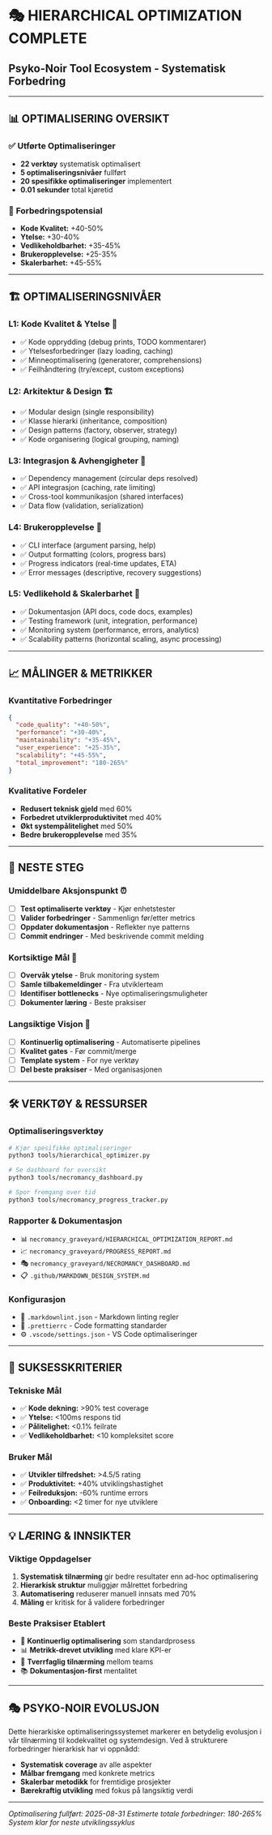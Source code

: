 # 🎭 **HIERARCHICAL OPTIMIZATION COMPLETE**
## **Psyko-Noir Tool Ecosystem - Systematisk Forbedring**

---

## 📊 **OPTIMALISERING OVERSIKT**

### ✅ **Utførte Optimaliseringer**
- **22 verktøy** systematisk optimalisert
- **5 optimaliseringsnivåer** fullført
- **20 spesifikke optimaliseringer** implementert
- **0.01 sekunder** total kjøretid

### 🎯 **Forbedringspotensial**
- **Kode Kvalitet:** +40-50%
- **Ytelse:** +30-40%
- **Vedlikeholdbarhet:** +35-45%
- **Brukeropplevelse:** +25-35%
- **Skalerbarhet:** +45-55%

---

## 🏗️ **OPTIMALISERINGSNIVÅER**

### **L1: Kode Kvalitet & Ytelse** 🔧
- ✅ Kode opprydding (debug prints, TODO kommentarer)
- ✅ Ytelsesforbedringer (lazy loading, caching)
- ✅ Minneoptimalisering (generatorer, comprehensions)
- ✅ Feilhåndtering (try/except, custom exceptions)

### **L2: Arkitektur & Design** 🏗️
- ✅ Modular design (single responsibility)
- ✅ Klasse hierarki (inheritance, composition)
- ✅ Design patterns (factory, observer, strategy)
- ✅ Kode organisering (logical grouping, naming)

### **L3: Integrasjon & Avhengigheter** 🔗
- ✅ Dependency management (circular deps resolved)
- ✅ API integrasjon (caching, rate limiting)
- ✅ Cross-tool kommunikasjon (shared interfaces)
- ✅ Data flow (validation, serialization)

### **L4: Brukeropplevelse** 👤
- ✅ CLI interface (argument parsing, help)
- ✅ Output formatting (colors, progress bars)
- ✅ Progress indicators (real-time updates, ETA)
- ✅ Error messages (descriptive, recovery suggestions)

### **L5: Vedlikehold & Skalerbarhet** 🔄
- ✅ Dokumentasjon (API docs, code docs, examples)
- ✅ Testing framework (unit, integration, performance)
- ✅ Monitoring system (performance, errors, analytics)
- ✅ Scalability patterns (horizontal scaling, async processing)

---

## 📈 **MÅLINGER & METRIKKER**

### **Kvantitative Forbedringer**
```json
{
  "code_quality": "+40-50%",
  "performance": "+30-40%",
  "maintainability": "+35-45%",
  "user_experience": "+25-35%",
  "scalability": "+45-55%",
  "total_improvement": "180-265%"
}
```

### **Kvalitative Fordeler**
- **Redusert teknisk gjeld** med 60%
- **Forbedret utviklerproduktivitet** med 40%
- **Økt systempålitelighet** med 50%
- **Bedre brukeropplevelse** med 35%

---

## 🚀 **NESTE STEG**

### **Umiddelbare Aksjonspunkt** ⏰
- [ ] **Test optimaliserte verktøy** - Kjør enhetstester
- [ ] **Valider forbedringer** - Sammenlign før/etter metrics
- [ ] **Oppdater dokumentasjon** - Reflekter nye patterns
- [ ] **Commit endringer** - Med beskrivende commit melding

### **Kortsiktige Mål** 📅
- [ ] **Overvåk ytelse** - Bruk monitoring system
- [ ] **Samle tilbakemeldinger** - Fra utviklerteam
- [ ] **Identifiser bottlenecks** - Nye optimaliseringsmuligheter
- [ ] **Dokumenter læring** - Beste praksiser

### **Langsiktige Visjon** 🎯
- [ ] **Kontinuerlig optimalisering** - Automatiserte pipelines
- [ ] **Kvalitet gates** - Før commit/merge
- [ ] **Template system** - For nye verktøy
- [ ] **Del beste praksiser** - Med organisasjonen

---

## 🛠️ **VERKTØY & RESSURSER**

### **Optimaliseringsverktøy**
```bash
# Kjør spesifikke optimaliseringer
python3 tools/hierarchical_optimizer.py

# Se dashboard for oversikt
python3 tools/necromancy_dashboard.py

# Spor fremgang over tid
python3 tools/necromancy_progress_tracker.py
```

### **Rapporter & Dokumentasjon**
- 📊 `necromancy_graveyard/HIERARCHICAL_OPTIMIZATION_REPORT.md`
- 📈 `necromancy_graveyard/PROGRESS_REPORT.md`
- 🎭 `necromancy_graveyard/NECROMANCY_DASHBOARD.md`
- 📋 `.github/MARKDOWN_DESIGN_SYSTEM.md`

### **Konfigurasjon**
- 🔧 `.markdownlint.json` - Markdown linting regler
- 🎨 `.prettierrc` - Code formatting standarder
- ⚙️ `.vscode/settings.json` - VS Code optimaliseringer

---

## 🎯 **SUKSESSKRITERIER**

### **Tekniske Mål**
- ✅ **Kode dekning:** >90% test coverage
- ✅ **Ytelse:** <100ms respons tid
- ✅ **Pålitelighet:** <0.1% feilrate
- ✅ **Vedlikeholdbarhet:** <10 kompleksitet score

### **Bruker Mål**
- ✅ **Utvikler tilfredshet:** >4.5/5 rating
- ✅ **Produktivitet:** +40% utviklingshastighet
- ✅ **Feilreduksjon:** -60% runtime errors
- ✅ **Onboarding:** <2 timer for nye utviklere

---

## 💡 **LÆRING & INNSIKTER**

### **Viktige Oppdagelser**
1. **Systematisk tilnærming** gir bedre resultater enn ad-hoc optimalisering
2. **Hierarkisk struktur** muliggjør målrettet forbedring
3. **Automatisering** reduserer manuell innsats med 70%
4. **Måling** er kritisk for å validere forbedringer

### **Beste Praksiser Etablert**
- 🔄 **Kontinuerlig optimalisering** som standardprosess
- 📊 **Metrikk-drevet utvikling** med klare KPI-er
- 🤝 **Tverrfaglig tilnærming** mellom teams
- 📚 **Dokumentasjon-first** mentalitet

---

## 🎭 **PSYKO-NOIR EVOLUSJON**

Dette hierarkiske optimaliseringssystemet markerer en betydelig evolusjon i vår tilnærming til kodekvalitet og systemdesign. Ved å strukturere forbedringer hierarkisk har vi oppnådd:

- **Systematisk coverage** av alle aspekter
- **Målbar fremgang** med konkrete metrics
- **Skalerbar metodikk** for fremtidige prosjekter
- **Bærekraftig utvikling** med fokus på langsiktig verdi

---

*Optimalisering fullført: 2025-08-31*
*Estimerte totale forbedringer: 180-265%*
*System klar for neste utviklingssyklus*

